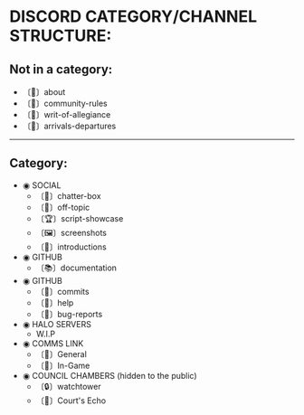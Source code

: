 # DISCORD CATEGORY/CHANNEL STRUCTURE:

## Not in a category:

* 〔📝〕about
* 〔📕〕community-rules
* 〔📜〕writ-of-allegiance
* 〔🚪〕arrivals-departures

---

## Category:

* ◉ SOCIAL
  * 〔💬〕chatter-box
  * 〔💭〕off-topic
  * 〔🏆〕script-showcase
  * 〔🖼️〕screenshot️s
  * 〔👋〕introductions
* ◉ GITHUB
  * 〔📚〕documentation
* ◉ GITHUB
  * 〔🔔〕commits
  * 〔🙋〕help
  * 〔🐛〕bug-reports
* ◉ HALO SERVERS
  * W.I.P
* ◉ COMMS LINK
  * 〔🎤〕General
  * 〔🎤〕In-Game
* ◉ COUNCIL CHAMBERS (hidden to the public)
  * 〔🔒〕watchtower
  * 〔🎤〕Court's Echo